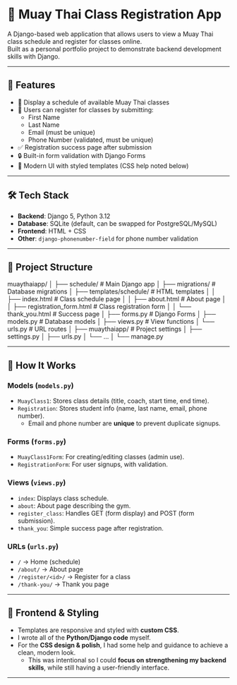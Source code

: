 # 🥋 Muay Thai Class Registration App

A Django-based web application that allows users to view a Muay Thai class schedule and register for classes online.  
Built as a personal portfolio project to demonstrate backend development skills with Django.  

---

## 🚀 Features

- 📅 Display a schedule of available Muay Thai classes
- 📝 Users can register for classes by submitting:
  - First Name  
  - Last Name  
  - Email (must be unique)  
  - Phone Number (validated, must be unique)  
- ✅ Registration success page after submission
- 🔒 Built-in form validation with Django Forms
- 🎨 Modern UI with styled templates (CSS help noted below)

---

## 🛠 Tech Stack

- **Backend**: Django 5, Python 3.12  
- **Database**: SQLite (default, can be swapped for PostgreSQL/MySQL)  
- **Frontend**: HTML + CSS  
- **Other**: `django-phonenumber-field` for phone number validation  

---

## 📂 Project Structure

muaythaiapp/
│
├── schedule/ # Main Django app
│ ├── migrations/ # Database migrations
│ ├── templates/schedule/ # HTML templates
│ │ ├── index.html # Class schedule page
│ │ ├── about.html # About page
│ │ ├── registration_form.html # Class registration form
│ │ └── thank_you.html # Success page
│ ├── forms.py # Django Forms
│ ├── models.py # Database models
│ ├── views.py # View functions
│ └── urls.py # URL routes
│
├── muaythaiapp/ # Project settings
│ ├── settings.py
│ ├── urls.py
│ └── ...
│
└── manage.py


---

## 📖 How It Works

### Models (`models.py`)
- `MuayClass1`: Stores class details (title, coach, start time, end time).  
- `Registration`: Stores student info (name, last name, email, phone number).  
  - Email and phone number are **unique** to prevent duplicate signups.

### Forms (`forms.py`)
- `MuayClass1Form`: For creating/editing classes (admin use).  
- `RegistrationForm`: For user signups, with validation.  

### Views (`views.py`)
- `index`: Displays class schedule.  
- `about`: About page describing the gym.  
- `register_class`: Handles GET (form display) and POST (form submission).  
- `thank_you`: Simple success page after registration.  

### URLs (`urls.py`)
- `/` → Home (schedule)  
- `/about/` → About page  
- `/register/<id>/` → Register for a class  
- `/thank-you/` → Thank you page  

---

## 🎨 Frontend & Styling

- Templates are responsive and styled with **custom CSS**.  
- I wrote all of the **Python/Django code** myself.  
- For the **CSS design & polish**, I had some help and guidance to achieve a clean, modern look.  
  - This was intentional so I could **focus on strengthening my backend skills**, while still having a user-friendly interface.  

---
